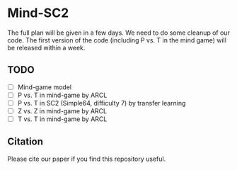 # Mind-SC2

The full plan will be given in a few days. We need to do some cleanup of our code. The first version of the code (including P vs. T in the mind game) will be released within a week.

## TODO
- [ ] Mind-game model
- [ ] P vs. T in mind-game by ARCL
- [ ] P vs. T in SC2 (Simple64, difficulty 7) by transfer learning
- [ ] Z vs. Z in mind-game by ARCL
- [ ] T vs. T in mind-game by ARCL

## Citation
Please cite our paper if you find this repository useful.

